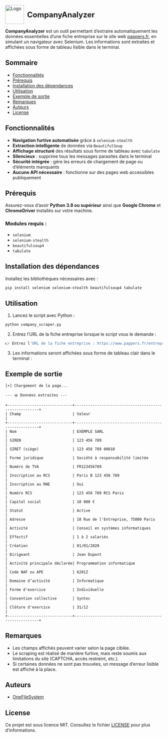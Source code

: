 <div style="display: flex; align-items: center; white-space: nowrap; gap: 10px;">
    <img src="https://image.noelshack.com/fichiers/2024/44/6/1730568505-37bfb2bb-301d-48f8-8d71-3d9b0e636132.jpg" alt="Logo" width="60" vertical-align: middle;/>
    <h1 style="margin: 0; font-size: 24px;">CompanyAnalyzer</h1>
</div>

**CompanyAnalyzer** est un outil permettant d’extraire automatiquement les données essentielles d’une fiche entreprise sur le site web [pappers.fr](https://www.pappers.fr/), en simulant un navigateur avec Selenium. Les informations sont extraites et affichées sous forme de tableau lisible dans le terminal.

## Sommaire

- [Fonctionnalités](#fonctionnalités)
- [Prérequis](#prérequis)
- [Installation des dépendances](#installation-des-dépendances)
- [Utilisation](#utilisation)
- [Exemple de sortie](#exemple-de-sortie)
- [Remarques](#remarques)
- [Auteurs](#auteurs)
- [License](#license)

## Fonctionnalités

- **Navigation furtive automatisée** grâce à `selenium-stealth`
- **Extraction intelligente** de données via `BeautifulSoup`
- **Affichage structuré** des résultats sous forme de tableau avec `tabulate`
- **Silencieux** : supprime tous les messages parasites dans le terminal
- **Sécurité intégrée** : gère les erreurs de chargement de page ou d’éléments manquants
- **Aucune API nécessaire** : fonctionne sur des pages web accessibles publiquement

## Prérequis

Assurez-vous d’avoir **Python 3.8 ou supérieur** ainsi que **Google Chrome** et **ChromeDriver** installés sur votre machine.

### Modules requis :

- `selenium`
- `selenium-stealth`
- `beautifulsoup4`
- `tabulate`

## Installation des dépendances

Installez les bibliothèques nécessaires avec :

```bash
pip install selenium selenium-stealth beautifulsoup4 tabulate
```

## Utilisation

1. Lancez le script avec Python :

```bash
python company_scraper.py
```

2. Entrez l’URL de la fiche entreprise lorsque le script vous le demande :

```bash
👉 Entrez l'URL de la fiche entreprise : https://www.pappers.fr/entreprise/google-france-443061841
```

3. Les informations seront affichées sous forme de tableau clair dans le terminal :

## Exemple de sortie

```
[+] Chargement de la page...

--- 📊 Données extraites ---

+-----------------------------+------------------------------------------------------+
| Champ                       | Valeur                                               |
+-----------------------------+------------------------------------------------------+
| Nom                         | EXEMPLE SARL                                         |
| SIREN                       | 123 456 789                                          |
| SIRET (siège)               | 123 456 789 00010                                    |
| Forme juridique             | Société à responsabilité limitée                    |
| Numéro de TVA               | FR123456789                                          |
| Inscription au RCS          | Paris B 123 456 789                                  |
| Inscription au RNE          | Oui                                                  |
| Numéro RCS                  | 123 456 789 RCS Paris                                |
| Capital social              | 10 000 €                                             |
| Statut                      | Active                                               |
| Adresse                     | 10 Rue de l'Entreprise, 75000 Paris                  |
| Activité                    | Conseil en systèmes informatiques                    |
| Effectif                    | 1 à 2 salariés                                       |
| Création                    | 01/01/2020                                           |
| Dirigeant                   | Jean Dupont                                          |
| Activité principale déclarée| Programmation informatique                           |
| Code NAF ou APE             | 6201Z                                                |
| Domaine d’activité          | Informatique                                         |
| Forme d'exercice            | Individuelle                                         |
| Convention collective       | Syntec                                               |
| Clôture d'exercice          | 31/12                                                |
+-----------------------------+------------------------------------------------------+
```

## Remarques

- Les champs affichés peuvent varier selon la page ciblée.
- Le scraping est réalisé de manière furtive, mais reste soumis aux limitations du site (CAPTCHA, accès restreint, etc.).
- Si certaines données ne sont pas trouvées, un message d’erreur lisible est affiché à la place.

## Auteurs

- [OneFileSystem](https://github.com/OneFileSystem)

## License

Ce projet est sous licence MIT. Consultez le fichier [LICENSE](./LICENSE) pour plus d’informations.
